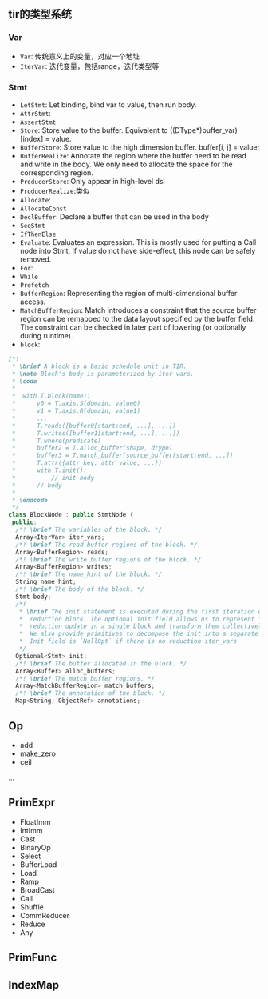 
## tir的类型系统

### Var
* `Var`: 传统意义上的变量，对应一个地址
* `IterVar`: 迭代变量，包括range，迭代类型等

### Stmt
* `LetStmt`: Let binding, bind var to value, then run body.
* `AttrStmt`: 
* `AssertStmt`
* `Store`: Store value to the buffer. Equivalent to ((DType*)buffer_var)[index] = value.
* `BufferStore`: Store value to the high dimension buffer. buffer[i, j] = value;
* `BufferRealize`: Annotate the region where the buffer need to be read and write in the body. We only need to allocate the space for the corresponding region.
* `ProducerStore`: Only appear in high-level dsl
* `ProducerRealize`:类似
* `Allocate`:
* `AllocateConst`
* `DeclBuffer`: Declare a buffer that can be used in the body
* `SeqStmt`
* `IfThenElse`
* `Evaluate`: Evaluates an expression. This is mostly used for putting a Call node into Stmt. If value do not have side-effect, this node can be safely removed.
* `For`:
* `While`
* `Prefetch`
* `BufferRegion`: Representing the region of multi-dimensional buffer access.
* `MatchBufferRegion`: Match introduces a constraint that the source buffer region can be remapped to the data layout specified by the buffer field. The constraint can be checked in later part of lowering (or optionally during runtime).
* `block`: 
```C++
/*!
 * \brief A block is a basic schedule unit in TIR.
 * \note Block's body is parameterized by iter vars.
 * \code
 *
 *  with T.block(name):
 *      v0 = T.axis.S(domain, value0)
 *      v1 = T.axis.R(domain, value1)
 *      ...
 *      T.reads([buffer0[start:end, ...], ...])
 *      T.writes([buffer1[start:end, ...], ...])
 *      T.where(predicate)
 *      buffer2 = T.alloc_buffer(shape, dtype)
 *      buffer3 = T.match_buffer(source_buffer[start:end, ...])
 *      T.attr({attr_key: attr_value, ...})
 *      with T.init():
 *          // init body
 *      // body
 *
 * \endcode
 */
class BlockNode : public StmtNode {
 public:
  /*! \brief The variables of the block. */
  Array<IterVar> iter_vars;
  /*! \brief The read buffer regions of the block. */
  Array<BufferRegion> reads;
  /*! \brief The write buffer regions of the block. */
  Array<BufferRegion> writes;
  /*! \brief The name_hint of the block. */
  String name_hint;
  /*! \brief The body of the block. */
  Stmt body;
  /*!
   * \brief The init statement is executed during the first iteration of reduction loops in a
   *  reduction block. The optional init field allows us to represent initialization and
   *  reduction update in a single block and transform them collectively.
   *  We also provide primitives to decompose the init into a separate block during scheduling.
   *  Init field is `NullOpt` if there is no reduction iter_vars
   */
  Optional<Stmt> init;
  /*! \brief The buffer allocated in the block. */
  Array<Buffer> alloc_buffers;
  /*! \brief The match buffer regions. */
  Array<MatchBufferRegion> match_buffers;
  /*! \brief The annotation of the block. */
  Map<String, ObjectRef> annotations;
```

## Op
* add
* make_zero
* ceil

...

## PrimExpr
* FloatImm
* IntImm
* Cast
* BinaryOp
* Select
* BufferLoad
* Load
* Ramp
* BroadCast
* Call
* Shuffle
* CommReducer
* Reduce
* Any

## PrimFunc

## IndexMap

